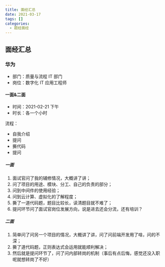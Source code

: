 ```yaml
---
title: 面经汇总
date: 2021-03-17
tags: []
categories:
  - 题经面经
---
```


## 面经汇总

### 华为

- 部门：质量与流程 IT 部门
- 岗位：数字化 IT 应用工程师

#### 一面&二面

- 时间：2021-02-21 下午
- 时长：各一个小时

流程：

- 自我介绍
- 提问
- 撕代码
- 提问

##### 一面

1. 面试官问了我的辅修情况，大概讲了讲；
2. 问了项目的用途、模块、分工、自己的负责的部分；
3. 问到中间件的使用经验；
4. 问到云计算、虚拟化的了解程度；
5. 撕了一道代码题，题目比较长，读清题目就不难了；
6. 提问环节问了面试官岗位发展方向，说是进去还会分流，还有培训？

##### 二面

1. 简单问了问另一个项目的情况，大概讲了讲，问了问前端开发用了啥，问的不深；
2. 撕了道代码题，正则表达式会运用就能顺利解决；
3. 然后就是提问环节了，问了问内部转岗的机制（事后有点后悔，感觉还没入职呢就想转岗了不好）
